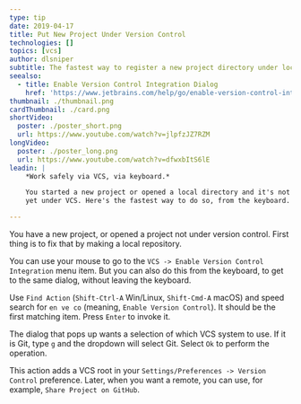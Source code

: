 ```yaml
---
type: tip
date: 2019-04-17
title: Put New Project Under Version Control
technologies: []
topics: [vcs]
author: dlsniper
subtitle: The fastest way to register a new project directory under local version control.
seealso:
  - title: Enable Version Control Integration Dialog
    href: 'https://www.jetbrains.com/help/go/enable-version-control-integration-dialog.html#Enable_Version_Control_Integration_Dialog.xml'
thumbnail: ./thumbnail.png
cardThumbnail: ./card.png
shortVideo:
  poster: ./poster_short.png
  url: https://www.youtube.com/watch?v=jlpfzJZ7RZM
longVideo:
  poster: ./poster_long.png
  url: https://www.youtube.com/watch?v=dfwxbItS6lE
leadin: |
    *Work safely via VCS, via keyboard.*    

    You started a new project or opened a local directory and it's not 
    yet under VCS. Here's the fastest way to do so, from the keyboard.

---
```


You have a new project, or opened a project not under version control. First 
thing is to fix that by making a local repository.

You can use your mouse to go to the `VCS -> Enable Version Control Integration` 
menu item. But you can also do this from the keyboard, to get to the same 
dialog, without leaving the keyboard.

Use `Find Action` (`Shift-Ctrl-A` Win/Linux, `Shift-Cmd-A` macOS) and speed 
search for `en ve co` (meaning, `Enable Version Control`). It should be the 
first matching item. Press `Enter` to invoke it.

The dialog that pops up wants a selection of which VCS system to use. If it 
is Git, type `g` and the dropdown will select Git. Select `Ok` to perform 
the operation.

This action adds a VCS root in your 
`Settings/Preferences -> Version Control` preference. Later, when you want 
a remote, you can use, for example, `Share Project on GitHub`.
